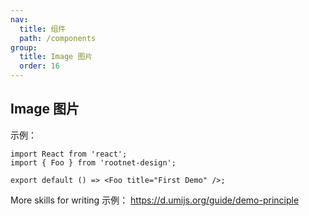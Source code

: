 ```yaml
---
nav:
  title: 组件
  path: /components
group:
  title: Image 图片
  order: 16
---
```


## Image 图片

示例：

```tsx
import React from 'react';
import { Foo } from 'rootnet-design';

export default () => <Foo title="First Demo" />;
```

More skills for writing 示例： https://d.umijs.org/guide/demo-principle
